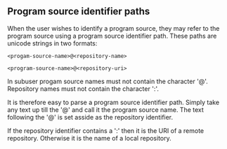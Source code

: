 Program source identifier paths
--------------------------

When the user wishes to identify a program source, they may refer to the program source using a program source identifier path.  These paths are unicode strings in two formats:

````
<progam-source-name>@<repository-name>
````

````
<program-source-name>@<repository-uri>
````

In subuser progam source names must not contain the character '@'.  Repository names must not contain the character ':'.

It is therefore easy to parse a program source identifier path.  Simply take any text up till the '@' and call it the program source name.  The text following the '@' is set asside as the repository identifier.

If the repository identifier contains a ':' then it is the URI of a remote repository.  Otherwise it is the name of a local repository.
